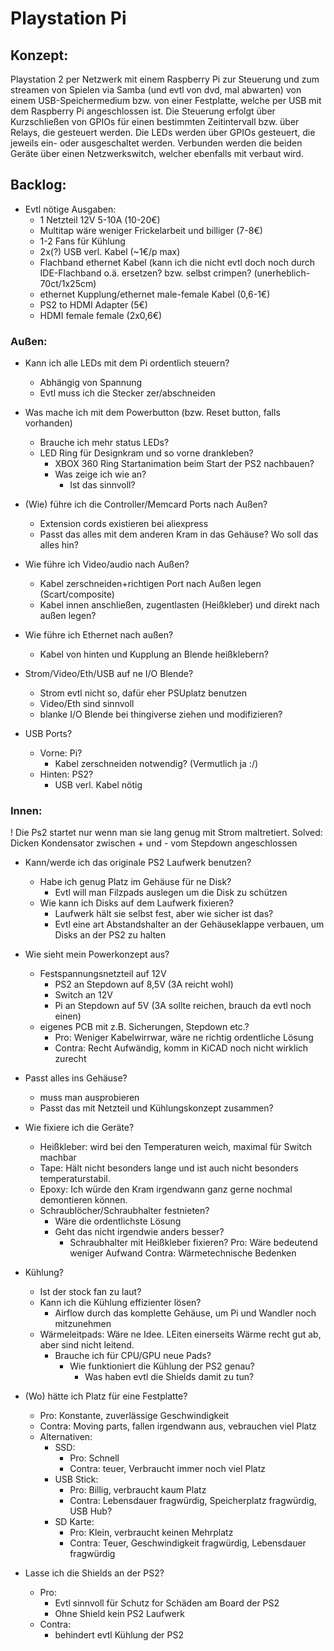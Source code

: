 # Playstation Pi

## Konzept:

Playstation 2 per Netzwerk mit einem Raspberry Pi zur Steuerung und zum streamen von Spielen via Samba (und evtl von dvd, mal abwarten) von einem USB-Speichermedium bzw. von einer Festplatte, welche per USB mit dem Raspberry Pi angeschlossen ist.
Die Steuerung erfolgt über Kurzschließen von GPIOs für einen bestimmten Zeitintervall bzw. über Relays, die gesteuert werden.
Die LEDs werden über GPIOs gesteuert, die jeweils ein- oder ausgeschaltet werden.
Verbunden werden die beiden Geräte über einen Netzwerkswitch, welcher ebenfalls mit verbaut wird.

## Backlog:

- Evtl nötige Ausgaben:
	- 1 Netzteil 12V 5-10A (10-20€)
	- Multitap wäre weniger Frickelarbeit und billiger (7-8€)
	- 1-2 Fans für Kühlung
	- 2x(?) USB verl. Kabel (~1€/p max)
	- Flachband ethernet Kabel (kann ich die nicht evtl doch noch durch IDE-Flachband o.ä. ersetzen? bzw. selbst crimpen? (unerheblich-70ct/1x25cm)
	- ethernet Kupplung/ethernet male-female Kabel (0,6-1€)
	- PS2 to HDMI Adapter (5€)
	- HDMI female female (2x0,6€)
	

### Außen:

- Kann ich alle LEDs mit dem Pi ordentlich steuern?
	- Abhängig von Spannung
	- Evtl muss ich die Stecker zer/abschneiden

- Was mache ich mit dem Powerbutton (bzw. Reset button, falls vorhanden)
	- Brauche ich mehr status LEDs?
	- LED Ring für Designkram und so vorne drankleben?
		- XBOX 360 Ring Startanimation beim Start der PS2 nachbauen?
		- Was zeige ich wie an?
			- Ist das sinnvoll?

- (Wie) führe ich die Controller/Memcard Ports nach Außen?
	- Extension cords existieren bei aliexpress
	- Passt das alles mit dem anderen Kram in das Gehäuse? Wo soll das alles hin?

- Wie führe ich Video/audio nach Außen?
	- Kabel zerschneiden+richtigen Port nach Außen legen (Scart/composite)
	- Kabel innen anschließen, zugentlasten (Heißkleber) und direkt nach außen legen?

- Wie führe ich Ethernet nach außen?
	- Kabel von hinten und Kupplung an Blende heißklebern?

- Strom/Video/Eth/USB auf ne I/O Blende?
	- Strom evtl nicht so, dafür eher PSUplatz benutzen
	- Video/Eth sind sinnvoll
	- blanke I/O Blende bei thingiverse ziehen und modifizieren?

- USB Ports?
	- Vorne: Pi?
		- Kabel zerschneiden notwendig? (Vermutlich ja :/)
	- Hinten: PS2?
		- USB verl. Kabel nötig

### Innen:

! Die Ps2 startet nur wenn man sie lang genug mit Strom maltretiert.
	Solved: Dicken Kondensator zwischen + und - vom Stepdown angeschlossen

- Kann/werde ich das originale PS2 Laufwerk benutzen?
	- Habe ich genug Platz im Gehäuse für ne Disk?
		- Evtl will man Filzpads auslegen um die Disk zu schützen
	- Wie kann ich Disks auf dem Laufwerk fixieren?
		- Laufwerk hält sie selbst fest, aber wie sicher ist das?
		- Evtl eine art Abstandshalter an der Gehäuseklappe verbauen, um Disks an der PS2 zu halten

- Wie sieht mein Powerkonzept aus?
	- Festspannungsnetzteil auf 12V
		- PS2 an Stepdown auf 8,5V (3A reicht wohl)
		- Switch an 12V
		- Pi an Stepdown auf 5V (3A sollte reichen, brauch da evtl noch einen)
	- eigenes PCB mit z.B. Sicherungen, Stepdown etc.?
		- Pro: Weniger Kabelwirrwar, wäre ne richtig ordentliche Lösung
		- Contra: Recht Aufwändig, komm in KiCAD noch nicht wirklich zurecht

- Passt alles ins Gehäuse?
	- muss man ausprobieren
	- Passt das mit Netzteil und Kühlungskonzept zusammen?

- Wie fixiere ich die Geräte?	
	- Heißkleber: wird bei den Temperaturen weich, maximal für Switch machbar
	- Tape: Hält nicht besonders lange und ist auch nicht besonders temperaturstabil.
	- Epoxy: Ich würde den Kram irgendwann ganz gerne nochmal demontieren können.
	- Schraublöcher/Schraubhalter festnieten?
		- Wäre die ordentlichste Lösung
		- Geht das nicht irgendwie anders besser?
			- Schraubhalter mit Heißkleber fixieren?
				Pro: Wäre bedeutend weniger Aufwand
				Contra: Wärmetechnische Bedenken


- Kühlung?
	- Ist der stock fan zu laut?
	- Kann ich die Kühlung effizienter lösen?
		- Airflow durch das komplette Gehäuse, um Pi und Wandler noch mitzunehmen
	- Wärmeleitpads: Wäre ne Idee. LEiten einerseits Wärme recht gut ab, aber sind nicht leitend.
		- Brauche ich für CPU/GPU neue Pads?
			- Wie funktioniert die Kühlung der PS2 genau?
				-  Was haben evtl die Shields damit zu tun?


- (Wo) hätte ich Platz für eine Festplatte?
	- Pro: Konstante, zuverlässige Geschwindigkeit
	- Contra: Moving parts, fallen irgendwann aus, vebrauchen viel Platz
	- Alternativen:
		- SSD:
			- Pro: Schnell
			- Contra: teuer, Verbraucht immer noch viel Platz
		- USB Stick:
			- Pro: Billig, verbraucht kaum Platz
			- Contra: Lebensdauer fragwürdig, Speicherplatz fragwürdig, USB Hub?
		- SD Karte:
			- Pro: Klein, verbraucht keinen Mehrplatz
			- Contra: Teuer, Geschwindigkeit fragwürdig, Lebensdauer fragwürdig

- Lasse ich die Shields an der PS2?
	- Pro:
		- Evtl sinnvoll für Schutz for Schäden am Board der PS2
		- Ohne Shield kein PS2 Laufwerk
	- Contra:
		- behindert evtl Kühlung der PS2	
